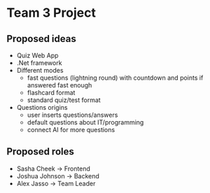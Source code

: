# Team 3 Project

## Proposed ideas
- Quiz Web App
- .Net framework
- Different modes
    - fast questions (lightning round) with countdown and points if answered fast enough
    - flashcard format
    - standard quiz/test format
- Questions origins
    - user inserts questions/answers
    - default questions about IT/programming
    - connect AI for more questions


## Proposed roles
- Sasha Cheek -> Frontend
- Joshua Johnson -> Backend
- Alex Jasso -> Team Leader